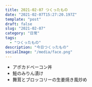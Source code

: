 ```yaml
---
title: 2021-02-07 つくったもの
date: "2021-02-07T15:27:20.197Z"
template: "post"
draft: false
slug: "2021-02-07"
category: "日常"
tags:
  - "つくったもの"
description: "今日つくったもの"
socialImage: "/media/face.png"
---
```


- アボカドベーコン丼
- 鮭のみりん漬け
- 舞茸とブロッコリーの生姜焼き風炒め

